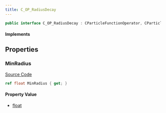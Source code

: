 ```yaml
---
title: C_OP_RadiusDecay
---
```


```csharp
public interface C_OP_RadiusDecay : CParticleFunctionOperator, CParticleFunction, ISchemaClass<CParticleFunction>, ISchemaClass<CParticleFunctionOperator>, ISchemaClass<C_OP_RadiusDecay>, ISchemaField, ISchemaClass, INativeHandle
```

#### Implements

## Properties

### MinRadius

[Source Code](https://github.com/swiftly-solution/swiftlys2/blob/beta/managed/src/SwiftlyS2.Generated/Schemas/Interfaces/C_OP_RadiusDecay.cs#L16)

```csharp
ref float MinRadius { get; }
```

#### Property Value

- [float](https://learn.microsoft.com/dotnet/api/system.single)

